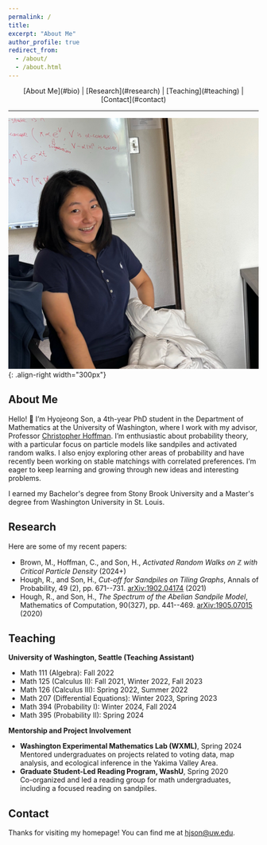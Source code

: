 ```yaml
---
permalink: /
title: 
excerpt: "About Me"
author_profile: true
redirect_from: 
  - /about/
  - /about.html
---
```


<!-- Centered Navigation Links -->
<div style="text-align: center;">
    [About Me](#bio) | [Research](#research) | [Teaching](#teaching) | [Contact](#contact)
</div>

---

![Hyojeong Profile](https://github.com/hyojeong-son/hyojeongson.github.io/blob/master/images/hprofile.png?raw=true){: .align-right width="300px"}

<!-- Bio Section -->
## About Me
Hello! 👋 I’m Hyojeong Son, a 4th-year PhD student in the Department of Mathematics at the University of Washington, where I work with my advisor, Professor [Christopher Hoffman](http://sites.math.washington.edu/~hoffman/). I’m enthusiastic about probability theory, with a particular focus on particle models like sandpiles and activated random walks. I also enjoy exploring other areas of probability and have recently been working on stable matchings with correlated preferences. I’m eager to keep learning and growing through new ideas and interesting problems.

I earned my Bachelor's degree from Stony Brook University and a Master's degree from Washington University in St. Louis.

<!-- Research Section -->
## Research
Here are some of my recent papers:
- Brown, M., Hoffman, C., and Son, H., *Activated Random Walks on $\mathbb{Z}$ with Critical Particle Density* (2024+)
- Hough, R., and Son, H., *Cut-off for Sandpiles on Tiling Graphs*, Annals of Probability, 49 (2), pp. 671--731. [arXiv:1902.04174](https://arxiv.org/abs/1902.04174) (2021)
- Hough, R., and Son, H., *The Spectrum of the Abelian Sandpile Model*, Mathematics of Computation, 90(327), pp. 441--469. [arXiv:1905.07015](https://arxiv.org/abs/1905.07015) (2020)

<!-- Teaching Section -->
## Teaching
**University of Washington, Seattle (Teaching Assistant)**  
- Math 111 (Algebra): Fall 2022  
- Math 125 (Calculus II): Fall 2021, Winter 2022, Fall 2023  
- Math 126 (Calculus III): Spring 2022, Summer 2022  
- Math 207 (Differential Equations): Winter 2023, Spring 2023  
- Math 394 (Probability I): Winter 2024, Fall 2024  
- Math 395 (Probability II): Spring 2024  

**Mentorship and Project Involvement**  
- **Washington Experimental Mathematics Lab (WXML)**, Spring 2024  
  Mentored undergraduates on projects related to voting data, map analysis, and ecological inference in the Yakima Valley Area.
- **Graduate Student-Led Reading Program, WashU**, Spring 2020  
  Co-organized and led a reading group for math undergraduates, including a focused reading on sandpiles.

<!-- Contact Section -->
## Contact
Thanks for visiting my homepage! You can find me at [hjson@uw.edu](mailto:hjson@uw.edu).
